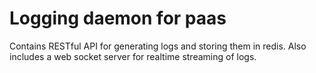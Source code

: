 Logging daemon for paas
=======================

Contains RESTful API for generating logs and storing them in redis. Also includes a web socket server for realtime streaming of logs.


